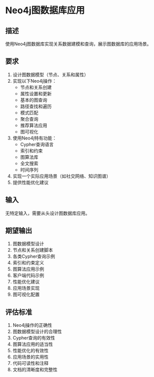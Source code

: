 # Neo4j图数据库应用

## 描述
使用Neo4j图数据库实现关系数据建模和查询，展示图数据库的应用场景。

## 要求
1. 设计图数据模型（节点、关系和属性）
2. 实现以下Neo4j操作：
   - 节点和关系创建
   - 属性设置和更新
   - 基本的图查询
   - 路径查找和遍历
   - 模式匹配
   - 聚合查询
   - 推荐算法应用
   - 图可视化
3. 使用Neo4j特有功能：
   - Cypher查询语言
   - 索引和约束
   - 图算法库
   - 全文搜索
   - 时间序列
4. 实现一个实际应用场景（如社交网络、知识图谱）
5. 提供性能优化建议

## 输入
无特定输入，需要从头设计图数据库应用。

## 期望输出
1. 图数据模型设计
2. 节点和关系创建脚本
3. 各类Cypher查询示例
4. 索引和约束定义
5. 图算法应用示例
6. 客户端代码示例
7. 性能优化建议
8. 应用场景实现
9. 图可视化配置

## 评估标准
1. Neo4j操作的正确性
2. 图数据模型设计的合理性
3. Cypher查询的有效性
4. 图算法应用的适当性
5. 性能优化的有效性
6. 应用场景的实用性
7. 代码可读性和注释
8. 文档的清晰度和完整性